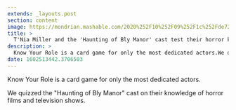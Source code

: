 ```yaml
--- 
extends: _layouts.post 
section: content 
image: https://mondrian.mashable.com/2020%252F10%252F09%252F1c%252Fde72c3ab323f4488a82678a2e58045aa.d24cc.png%252F1200x630.png?signature=iVNGugN9dywDGojXX9asOUZ6px0= 
title: > 
  T'Nia Miller and the 'Haunting of Bly Manor' cast test their horror knowledge 
description: > 
  Know Your Role is a card game for only the most dedicated actors.We quizzed the "Haunting of Bly Manor" cast on their knowledge of horror films and television shows. 
date: 1602513442.3706503 
--- 
```

Know Your Role is a card game for only the most dedicated actors.

We quizzed the "Haunting of Bly Manor" cast on their knowledge of horror films and television shows.